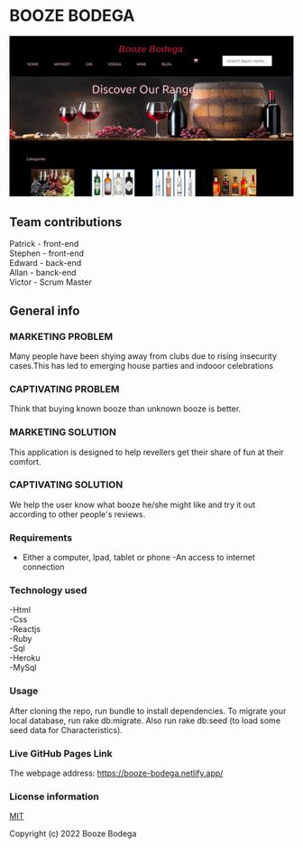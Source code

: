 # BOOZE BODEGA

![Whole app](src/images/booze-bodega.png?raw=true "Booze Bodega")

## Team contributions

Patrick - front-end\
Stephen - front-end\
Edward  - back-end\
Allan   - banck-end\
Victor  - Scrum Master

## General info
### MARKETING PROBLEM
Many people have been shying away from clubs due to rising insecurity cases.This has led to emerging house parties and indooor celebrations

### CAPTIVATING PROBLEM
Think that buying known booze than unknown booze is better.

### MARKETING SOLUTION
This application is designed to help revellers  get their share of fun at their comfort.

### CAPTIVATING SOLUTION
We help the user know what booze he/she might like and try it out according to other people's reviews.

### Requirements
 - Either a computer, Ipad, tablet or phone -An access to internet connection

### Technology used

-Html\
-Css\
-Reactjs\
-Ruby\
-Sql\
-Heroku\
-MySql

### Usage
After cloning the repo, run bundle to install dependencies. To migrate your local database, run rake db:migrate. Also run rake db:seed (to load some seed data for Characteristics).


### Live GitHub Pages Link

The webpage address:
https://booze-bodega.netlify.app/

### License information

[MIT](LICENCE)

Copyright (c) 2022 Booze Bodega
